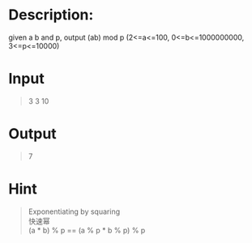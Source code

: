 # Description:
given a b and p, output (ab) mod p (2<=a<=100, 0<=b<=1000000000, 3<=p<=10000)  
# Input
>3 3 10  
# Output
>7  
# Hint
>Exponentiating by squaring  
快速幂  
(a * b) % p == (a % p * b % p) % p  

